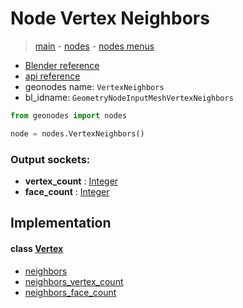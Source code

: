# Node Vertex Neighbors

> [main](../structure.md) - [nodes](nodes.md) - [nodes menus](nodes_menus.md)

- [Blender reference](https://docs.blender.org/manual/en/latest/modeling/geometry_nodes/mesh/vertex_neighbors.html)
- [api reference](https://docs.blender.org/api/current/bpy.types.GeometryNodeInputMeshVertexNeighbors.html)
- geonodes name: `VertexNeighbors`
- bl_idname: `GeometryNodeInputMeshVertexNeighbors`

```python
from geonodes import nodes

node = nodes.VertexNeighbors()
```

### Output sockets:

- **vertex_count** : [Integer](Integer.md)
- **face_count** : [Integer](Integer.md)

## Implementation

#### class [Vertex](Vertex.md)

 - [neighbors](Vertex.md#neighbors-property)
 - [neighbors_vertex_count](Vertex.md#neighbors_vertex_count-property)
 - [neighbors_face_count](Vertex.md#neighbors_face_count-property)
